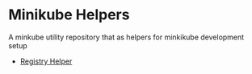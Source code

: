 # Minikube Helpers

A minkube utility repository that as helpers for minkikube development setup

* [Registry Helper](./registry/README.adoc)
